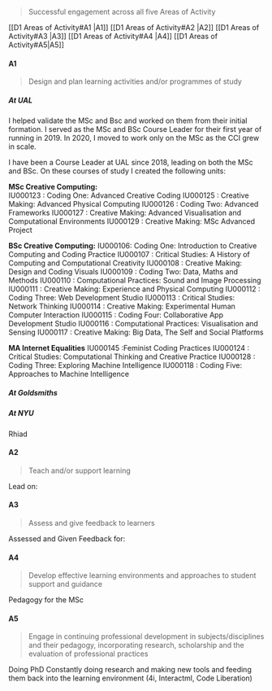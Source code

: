 > Successful engagement across all five Areas of Activity 

[[D1 Areas of Activity#A1 |A1]]
[[D1 Areas of Activity#A2 |A2]]
[[D1 Areas of Activity#A3 |A3]]
[[D1 Areas of Activity#A4 |A4]]
[[D1 Areas of Activity#A5|A5]]

####  A1  
> Design and plan learning activities and/or programmes of study


##### At UAL
I helped validate the MSc and Bsc and worked on them from their initial formation. I served as the MSc and BSc Course Leader for their first year of running in 2019. In 2020, I moved to work only on the MSc as the CCI grew in scale. 

I have been a Course Leader at UAL since 2018, leading on both the MSc and BSc. On these courses of study I created the following units: 

**MSc Creative Computing:**  
IU000123 : Coding One: Advanced Creative Coding
IU000125 : Creative Making: Advanced Physical Computing
IU000126 : Coding Two: Advanced Frameworks
IU000127 : Creative Making: Advanced Visualisation and Computational Environments
IU000129 : Creative Making: MSc Advanced Project

**BSc Creative Computing:** 
IU000106: Coding One: Introduction to Creative Computing and Coding Practice
IU000107 : Critical Studies: A History of Computing and Computational Creativity
IU000108 : Creative Making: Design and Coding Visuals
IU000109 : Coding Two: Data, Maths and Methods
IU000110 : Computational Practices: Sound and Image Processing
IU000111 : Creative Making: Experience and Physical Computing
IU000112 : Coding Three: Web Development Studio
IU000113 : Critical Studies: Network Thinking
IU000114 : Creative Making: Experimental Human Computer Interaction
IU000115 : Coding Four: Collaborative App Development Studio
IU000116 : Computational Practices: Visualisation and Sensing
IU000117 : Creative Making: Big Data, The Self and Social Platforms

**MA Internet Equalities**
IU000145 :Feminist Coding Practices
IU000124 : Critical Studies: Computational Thinking and Creative Practice
IU000128 : Coding Three: Exploring Machine Intelligence
IU000118 : Coding Five: Approaches to Machine Intelligence

##### At Goldsmiths 

##### At NYU

Rhiad 

####  A2
> Teach and/or support learning

Lead on: 

####  A3
>Assess and give feedback to learners 

Assessed and Given Feedback for: 

####  A4
> Develop effective learning environments and approaches to student support and guidance

Pedagogy for the MSc 

####  A5
> Engage in continuing professional development in subjects/disciplines and their pedagogy, incorporating research, scholarship and the evaluation of professional practices

Doing PhD 
Constantly doing research and making new tools and feeding them back into the learning environment  (4i, Interactml, Code Liberation)
